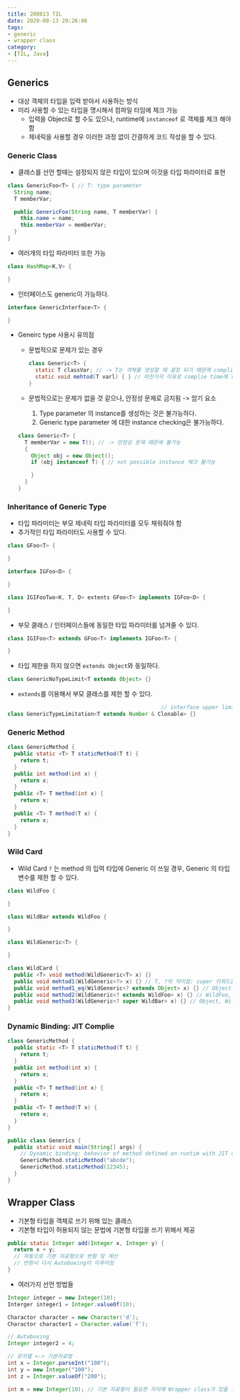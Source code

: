 ```yaml
---
title: 200813 TIL
date: 2020-08-13 20:26:06
tags:
- generic
- wrapper class
category:
- [TIL, Java]
---
```


## Generics

- 대상 객체의 타입을 입력 받아서 사용하는 방식
- 미리 사용할 수 있는 타입을 명시해서 컴파일 타임에 체크 가능
  - 입력을 Object로 할 수도 있으나, runtime에 `instanceof` 로 객체를 체크 해야 함
  - 제네릭을 사용할 경우 이러한 과정 없이 간결하게 코드 작성을 할 수 있다.

### Generic Class

- 클래스를 선언 할때는 설정되지 않은 타입이 있으며 이것을 타입 파라미터로 표현

```java
class GenericFoo<T> { // T: type parameter
  String name;
  T memberVar;

  public GenericFoo(String name, T memberVar) {
    this.name = name;
    this.memberVar = memberVar;
  }
}
```

- 여러개의 타입 파라미터 또한 가능

```java
class HashMap<K,V> {

}
```

- 인터페이스도 generic이 가능하다.

```java
interface GenericInterface<T> {

}
```

- Geneirc type 사용시 유의점
  - 문법적으로 문제가 있는 경우

    ```java
    class Generic<T> {
      static T classVar; // -> T는 객체를 생성할 때 결정 되기 때문에 complie time에 T를 알 수 없다.
      static void mehtod(T varl) { } // 마찬가지 이유로 complie time에 T를 알 수 없음
    }
    ```

  - 문법적으로는 문제가 없을 것 같으나, 안정성 문제로 금지됨 -> 암기 요소
    1. Type parameter 의 instance를 생성하는 것은 불가능하다.
    2. Generic type parameter 에 대한 instance checking은 불가능하다.

  ```java
  class Generic<T> {
    T memberVar = new T(); // -> 안정성 문제 때문에 불가능
    {
      Object obj = new Object();
      if (obj instanceof T) { // not possible instance 체크 불가능

      }
    }
  }
  ```

### Inheritance of Generic Type

- 타입 파라미터는 부모 제네릭 타입 파라미터를 모두 채워줘야 함
- 추가적인 타입 파라미터도 사용할 수 있다.

```java
class GFoo<T> {

}

interface IGFoo<D> {

}

class IGIFooTwo<K, T, D> extents GFoo<T> implements IGFoo<D> {

}
```

- 부모 클래스 / 인터페이스들에 동일한 타입 파라미터를 넘겨줄 수 있다.

```java
class IGIFoo<T> extends GFoo<T> implements IGFoo<T> {

}
```

- 타입 제한을 하지 않으면 `extends Object`와 동일하다.

```java
class GenericNoTypeLimit<T extends Object> {}
```

- `extends`를 이용해서 부모 클래스를 제한 할 수 있다.

```java
                                                // interface upper limit
class GenericTypeLimitation<T extends Number & Clonable> {}
```

### Generic Method

```java
class GenericMethod {
  public static <T> T staticMethod(T t) {
    return t;
  }
  public int method(int x) {
    return x;
  }
  public <T> T method(int x) {
    return x;
  }
  public <T> T method(T x) {
    return x;
  }
}
```

### Wild Card

- Wild Card `?` 는 method 의 입력 타입에 Generic 이 쓰일 경우, Generic 의 타입 변수를 제한 할 수 있다.

```java
class WildFoo {

}

class WildBar extends WildFoo {

}

class WildGeneric<T> {

}

class WildCard {
  public <T> void method(WildGeneric<T> x) {}
  public void mehtod1(WildGeneric<?> x) {} // T, ?의 차이점: super 키워드를 사용하여 상한을 정할 수 있다.
  public void method1_eq(WildGeneric<? extends Object> x) {} // Object가 상한
  public void method2(WildGeneric<? extends WildFoo> x) {} // WildFoo, WildBar 상한
  public void method3(WildGeneric<? super WildBar> x) {} // Object, WildFoo, WildBar, 하한
}
```

### Dynamic Binding: JIT Complie

```java
class GenericMethod {
  public static <T> T staticMethod(T t) {
    return t;
  }
  public int method(int x) {
    return x;
  }
  public <T> T method(int x) {
    return x;
  }
  public <T> T method(T x) {
    return x;
  }
}

public class Generics {
  public static void main(String[] args) {
    // Dynamic binding: behavior of method defined on runtim with JIT complication
    GenericMethod.staticMethod("abcde");
    GenericMethod.staticMethod(12345);
  }
}
```

## Wrapper Class

- 기본형 타입을 객체로 쓰기 위해 있는 클래스
- 기본형 타입이 허용되지 않는 문법에 기본형 타입을 쓰기 위해서 제공

```java
public static Integer add(Integer x, Integer y) {
  return x + y;
  // 자동으로 기본 자료형으로 변형 및 계산
  // 반환시 다시 Autoboxing이 이루어짐
}
```

- 여러가지 선언 방법들

```java
Integer integer = new Integer(10);
Interger integer1 = Integer.valueOf(10);

Charactor character = new Character('d');
Charactor character1 = Character.value('f');

// Autoboxing
Integer integer2 = 4;

// 문자열 <-> 기본자료형
int x = Integer.parseInt("100");
int y = new Integer("100");
int z = Integer.valueOf("200");

int m = new Integer(10); // 기본 자료형이 필요한 자리에 Wrapper class가 있을 경우 unboxing이 일어난다
```


